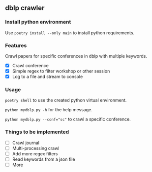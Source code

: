 ## dblp crawler

### Install python environment

Use `poetry install --only main` to install python requirements. 

### Features

Crawl papers for specific conferences in dblp with multiple keywords. 

- [x] Crawl conference
- [x] Simple regex to filter workshop or other session
- [x] Log to a file and stream to console

### Usage

`poetry shell` to use the created python virtual environment. 

`python mydblp.py -h` for the help message. 

`python mydblp.py --conf="sc"` to crawl a specific conference. 


### Things to be implemented
- [ ] Crawl journal
- [ ] Multi-processing crawl
- [ ] Add more regex filters
- [ ] Read keywords from a json file
- [ ] More